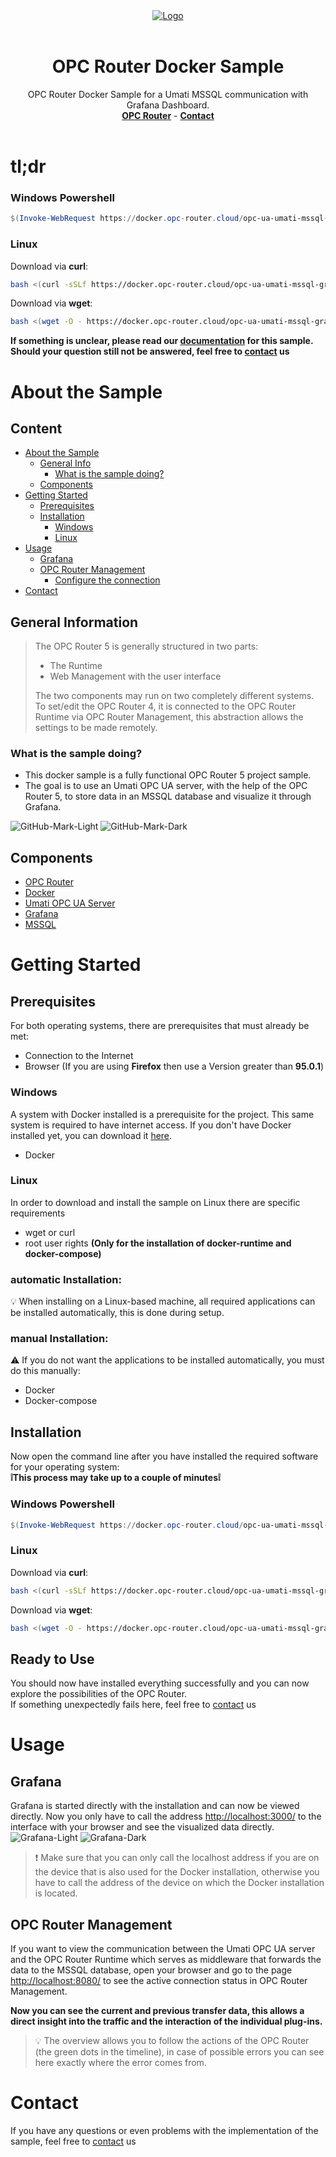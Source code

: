 
<div align="center">
  <a href="https://opc-router.com/?utm_source=GitHub&utm_medium=DockerSample&utm_campaign=OpcUaUmatiMssqlGrafana">
    <img src="img/opc_router_logo.png" alt="Logo" >
  </a>
    <br />
    <br />
  <h1 align="center">OPC Router Docker Sample</h1>
  <p align="center">
    OPC Router Docker Sample for a Umati MSSQL communication with Grafana Dashboard.
    <br />
    <a href="https://opc-router.com/?utm_source=GitHub&utm_medium=DockerSample&utm_campaign=OpcUaUmatiMssqlGrafana"><strong>OPC Router</strong></a>
    -
    <a href="https://www.opc-router.com/contact-and-support/?utm_source=GitHub&utm_medium=DockerSample&utm_campaign=OpcUaUmatiMssqlGrafana"><strong>Contact</strong></a>
    <br />
    <br />
  </p>
</div>

# tl;dr
### **Windows Powershell**
```powershell
$(Invoke-WebRequest https://docker.opc-router.cloud/opc-ua-umati-mssql-grafana/win -UseBasicParsing).Content | iex
```
### **Linux**

Download via **curl**:
````bash
bash <(curl -sSLf https://docker.opc-router.cloud/opc-ua-umati-mssql-grafana/linux)
````  

Download via **wget**:
````bash
bash <(wget -O - https://docker.opc-router.cloud/opc-ua-umati-mssql-grafana/linux)
````  

**If something is unclear, please read our [documentation](#About-the-Sample) for this sample.  
  Should your question still not be answered, feel free to [contact](https://www.opc-router.com/contact-and-support/?utm_source=GitHub&utm_medium=DockerSample&utm_campaign=OpcUaUmatiMssqlGrafana) us**


# About the Sample
## Content
* [About the Sample](#About-the-Sample)
  * [General Info](#general-information)
    * [What is the sample doing?](#What-is-the-sample-doing?)
  * [Components](#components)
* [Getting Started](#Getting-Started)
  * [Prerequisites](#Prerequisites)
  * [Installation](#Installation)
    - [Windows](#Windows)
    - [Linux](#Linux)
* [Usage](#usage)
    - [Grafana](#Grafana)
    - [OPC Router Management](#Opc-Router-Management)
      *  [Configure the connection](#2.-Configure-Connection)
* [Contact](#contact)

## General Information
> The OPC Router 5 is generally structured in two parts:
> - The Runtime
> - Web Management with the user interface
>  
> The two components may run on two completely different systems.  
> To set/edit the OPC Router 4, it is connected to the OPC Router Runtime via OPC Router Management, this abstraction allows the settings to be made remotely.
### **What is the sample doing?**
- This docker sample is a fully functional OPC Router 5 project sample.
- The goal is to use an Umati OPC UA server, with the help of the OPC Router 5, to store data in an MSSQL database and visualize it through Grafana.

![GitHub-Mark-Light](/img/Umati-DataDockerSample.png#gh-light-mode-only)
![GitHub-Mark-Dark](/img/Umati-DataDockerSample_dark.png#gh-dark-mode-only)

## Components
- [OPC Router](https://opc-router.com/?utm_source=GitHub&utm_medium=DockerSample&utm_campaign=OpcUaUmatiMssqlGrafana#test-now)
- [Docker](https://www.docker.com/)
- [Umati OPC UA Server](https://umati.org/)
- [Grafana](https://grafana.com/)
- [MSSQL](https://www.microsoft.com/de-de/sql-server/)

# Getting Started

## **Prerequisites**
For both operating systems, there are prerequisites that must already be met:
- Connection to the Internet
- Browser (If you are using **Firefox** then use a Version greater than **95.0.1**)

### **Windows**
A system with Docker installed is a prerequisite for the project. This same system is required to have internet access.
If you don't have Docker installed yet, you can download it [here](https://www.docker.com/get-started). 
- Docker


### **Linux**  
In order to download and install the sample on Linux there are specific requirements

- wget or curl
- root user rights **(Only for the installation of docker-runtime and docker-compose)**

 ### **automatic Installation:**
💡 When installing on a Linux-based machine, all required applications can be installed automatically, this is done during setup.  

### **manual Installation:**
 ⚠️ If you do not want the applications to be installed automatically, you must do this manually:
  - Docker
  - Docker-compose


## **Installation**
Now open the command line after you have installed the required software for your operating system:  
**❕This process may take up to a couple of minutes❕**
### **Windows Powershell**
```powershell
$(Invoke-WebRequest https://docker.opc-router.cloud/opc-ua-umati-mssql-grafana/win -UseBasicParsing).Content | iex
```
### **Linux**

Download via **curl**:
````bash
bash <(curl -sSLf https://docker.opc-router.cloud/opc-ua-umati-mssql-grafana/linux)
````  

Download via **wget**:
````bash
bash <(wget -O - https://docker.opc-router.cloud/opc-ua-umati-mssql-grafana/linux)
````  

## **Ready to Use**
You should now have installed everything successfully and you can now explore the possibilities of the OPC Router.  
If something unexpectedly fails here, feel free to [contact](https://www.opc-router.com/contact-and-support/?utm_source=GitHub&utm_medium=DockerSample&utm_campaign=OpcUaUmatiMssqlGrafana) us

# Usage

## **Grafana**
Grafana is started directly with the installation and can now be viewed directly. 
Now you only have to call the address [http://localhost:3000/](http://localhost:3000/d/v972rfT7k/sample-dashboard) to the interface with your browser and see the visualized data directly.
![Grafana-Light](./img/grafana_white.gif#gh-light-mode-only)
![Grafana-Dark](./img/grafana_dark.gif#gh-dark-mode-only)
> ❗ Make sure that you can only call the localhost address if you are on the device that is also used for the Docker installation, otherwise you have to call the address of the device on which the Docker installation is located.


## **OPC Router Management**
If you want to view the communication between the Umati OPC UA server and the OPC Router Runtime which serves as middleware that forwards the data to the MSSQL database, open your browser and go to the page [http://localhost:8080/](http://localhost:8080/status/connections/Umati2SQL) to see the active connection status in OPC Router Management.

**Now you can see the current and previous transfer data, this allows a direct insight into the traffic and the interaction of the individual plug-ins.**  
>💡 The overview allows you to follow the actions of the OPC Router (the green dots in the timeline), in case of possible errors you can see here exactly where the error comes from.

# Contact
If you have any questions or even problems with the implementation of the sample, feel free to [contact](https://www.opc-router.com/contact-and-support/?utm_source=GitHub&utm_medium=DockerSample&utm_campaign=OpcUaUmatiMssqlGrafana) us
